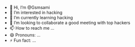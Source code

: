 - 👋 Hi, I’m @Gsmsami
- 👀 I’m interested in hacking 
- 🌱 I’m currently learning hacking 
- 💞️ I’m looking to collaborate a good meeting with top hackers 
- 📫 How to reach me ...
- 😄 Pronouns: ...
- ⚡ Fun fact: ...

<!---
Gsmsami/Gsmsami is a ✨ special ✨ repository because its `README.md` (this file) appears on your GitHub profile.
You can click the Preview link to take a look at your changes.
--->
